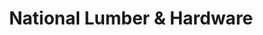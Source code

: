 ---
title: "National Lumber & Hardware"
url: /gurabo/national-lumber-und-hardware/
shop: Eisenwaren
---